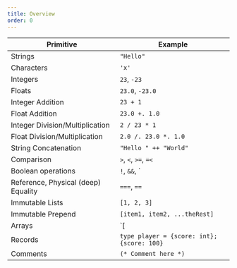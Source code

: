 ```yaml
---
title: Overview
order: 0
---
```


Primitive                             | Example
--------------------------------------|--------------------------------
Strings                               |  `"Hello"`
Characters                            |  `'x'`
Integers                              |  `23`, `-23`
Floats                                |  `23.0`, `-23.0`
Integer Addition                      |  `23 + 1`
Float Addition                        |  `23.0 +. 1.0`
Integer Division/Multiplication       |  `2 / 23 * 1`
Float Division/Multiplication         |  `2.0 /. 23.0 *. 1.0`
String Concatenation                  |  `"Hello " ++ "World"`
Comparison                            |  `>`, `<`, `>=`, `=<`
Boolean operations                    |  `!`, `&&`, `||`
Reference, Physical (deep) Equality   |  `===`, `==`
Immutable Lists                       |  `[1, 2, 3]`
Immutable Prepend                     |  `[item1, item2, ...theRest]`
Arrays                                |  `[|1, 2, 3|]`
Records                               |  `type player = {score: int}; {score: 100}`
Comments                              |  `(* Comment here *)`
